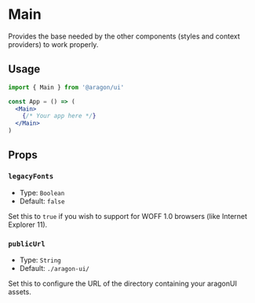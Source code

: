 # Main

Provides the base needed by the other components (styles and context providers) to work properly.

## Usage

```jsx
import { Main } from '@aragon/ui'

const App = () => (
  <Main>
    {/* Your app here */}
  </Main>
)
```

## Props

### `legacyFonts`

- Type: `Boolean`
- Default: `false`

Set this to `true` if you wish to support for WOFF 1.0 browsers (like Internet Explorer 11).

### `publicUrl`

- Type: `String`
- Default: `./aragon-ui/`

Set this to configure the URL of the directory containing your aragonUI assets.
